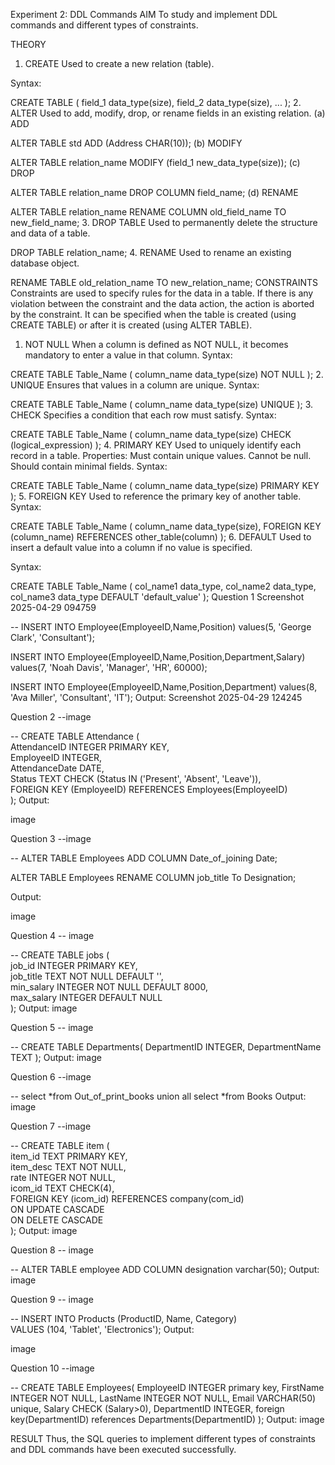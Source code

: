 Experiment 2: DDL Commands
AIM
To study and implement DDL commands and different types of constraints.

THEORY
1. CREATE
Used to create a new relation (table).

Syntax:

CREATE TABLE (
  field_1 data_type(size),
  field_2 data_type(size),
  ...
);
2. ALTER
Used to add, modify, drop, or rename fields in an existing relation. (a) ADD

ALTER TABLE std ADD (Address CHAR(10));
(b) MODIFY

ALTER TABLE relation_name MODIFY (field_1 new_data_type(size));
(c) DROP

ALTER TABLE relation_name DROP COLUMN field_name;
(d) RENAME

ALTER TABLE relation_name RENAME COLUMN old_field_name TO new_field_name;
3. DROP TABLE
Used to permanently delete the structure and data of a table.

DROP TABLE relation_name;
4. RENAME
Used to rename an existing database object.

RENAME TABLE old_relation_name TO new_relation_name;
CONSTRAINTS
Constraints are used to specify rules for the data in a table. If there is any violation between the constraint and the data action, the action is aborted by the constraint. It can be specified when the table is created (using CREATE TABLE) or after it is created (using ALTER TABLE).

1. NOT NULL
When a column is defined as NOT NULL, it becomes mandatory to enter a value in that column. Syntax:

CREATE TABLE Table_Name (
  column_name data_type(size) NOT NULL
);
2. UNIQUE
Ensures that values in a column are unique. Syntax:

CREATE TABLE Table_Name (
  column_name data_type(size) UNIQUE
);
3. CHECK
Specifies a condition that each row must satisfy. Syntax:

CREATE TABLE Table_Name (
  column_name data_type(size) CHECK (logical_expression)
);
4. PRIMARY KEY
Used to uniquely identify each record in a table. Properties: Must contain unique values. Cannot be null. Should contain minimal fields. Syntax:

CREATE TABLE Table_Name (
  column_name data_type(size) PRIMARY KEY
);
5. FOREIGN KEY
Used to reference the primary key of another table. Syntax:

CREATE TABLE Table_Name (
  column_name data_type(size),
  FOREIGN KEY (column_name) REFERENCES other_table(column)
);
6. DEFAULT
Used to insert a default value into a column if no value is specified.

Syntax:

CREATE TABLE Table_Name (
  col_name1 data_type,
  col_name2 data_type,
  col_name3 data_type DEFAULT 'default_value'
);
Question 1
Screenshot 2025-04-29 094759

--
INSERT INTO Employee(EmployeeID,Name,Position)
values(5,           'George Clark',  'Consultant');

INSERT INTO Employee(EmployeeID,Name,Position,Department,Salary)
values(7,           'Noah Davis',    'Manager',     'HR',          60000);

INSERT INTO Employee(EmployeeID,Name,Position,Department)
values(8,           'Ava Miller',    'Consultant',  'IT');
Output: Screenshot 2025-04-29 124245

Question 2
--image

-- 
CREATE TABLE Attendance (  
    AttendanceID INTEGER PRIMARY KEY,  
    EmployeeID INTEGER,  
    AttendanceDate DATE,  
    Status TEXT CHECK (Status IN ('Present', 'Absent', 'Leave')),  
    FOREIGN KEY (EmployeeID) REFERENCES Employees(EmployeeID)  
);
Output:

image

Question 3
--image

--
ALTER TABLE Employees
ADD COLUMN Date_of_joining Date;

ALTER TABLE Employees
RENAME COLUMN job_title To Designation;

Output:

image

Question 4
-- image

--
 CREATE TABLE jobs (  
    job_id INTEGER PRIMARY KEY,  
    job_title TEXT NOT NULL DEFAULT '',  
    min_salary INTEGER NOT NULL DEFAULT 8000,  
    max_salary INTEGER DEFAULT NULL  
);
Output: image

Question 5
-- image

--
CREATE TABLE Departments(
DepartmentID INTEGER,
DepartmentName TEXT
);
Output: image

Question 6
--image

--
select *from Out_of_print_books
union all
select *from Books
Output: image

Question 7
--image

--
CREATE TABLE item (  
    item_id TEXT PRIMARY KEY,  
    item_desc TEXT NOT NULL,  
    rate INTEGER NOT NULL,  
    icom_id TEXT CHECK(4),  
    FOREIGN KEY (icom_id) REFERENCES company(com_id)  
    ON UPDATE CASCADE  
    ON DELETE CASCADE  
);
Output: image

Question 8
-- image

--
ALTER TABLE employee
ADD COLUMN designation varchar(50);
Output: image

Question 9
-- image

--
INSERT INTO Products (ProductID, Name, Category)  
VALUES (104, 'Tablet', 'Electronics');
Output:

image

Question 10
--image

--
CREATE TABLE Employees(
EmployeeID INTEGER primary key,
FirstName INTEGER NOT NULL,
LastName INTEGER NOT NULL,
Email VARCHAR(50) unique,
Salary CHECK (Salary>0),
DepartmentID INTEGER,
foreign key(DepartmentID) references Departments(DepartmentID)
);
Output: image

RESULT
Thus, the SQL queries to implement different types of constraints and DDL commands have been executed successfully.
